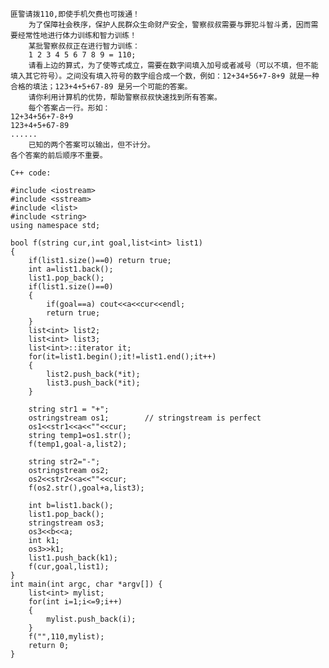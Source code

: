 	匪警请拨110,即使手机欠费也可拨通！
	    为了保障社会秩序，保护人民群众生命财产安全，警察叔叔需要与罪犯斗智斗勇，因而需要经常性地进行体力训练和智力训练！
	    某批警察叔叔正在进行智力训练：
	    1 2 3 4 5 6 7 8 9 = 110;
	    请看上边的算式，为了使等式成立，需要在数字间填入加号或者减号（可以不填，但不能填入其它符号）。之间没有填入符号的数字组合成一个数，例如：12+34+56+7-8+9 就是一种合格的填法；123+4+5+67-89 是另一个可能的答案。
	    请你利用计算机的优势，帮助警察叔叔快速找到所有答案。
	    每个答案占一行。形如：
	12+34+56+7-8+9
	123+4+5+67-89
	......
	    已知的两个答案可以输出，但不计分。
	各个答案的前后顺序不重要。
	    
	C++ code:
	
	#include <iostream>
	#include <sstream>
	#include <list>
	#include <string>
	using namespace std;
	
	bool f(string cur,int goal,list<int> list1)
	{
		if(list1.size()==0) return true;
		int a=list1.back();
		list1.pop_back();
		if(list1.size()==0)
		{
			if(goal==a) cout<<a<<cur<<endl;
			return true;
		}
		list<int> list2;
		list<int> list3;
		list<int>::iterator it;
		for(it=list1.begin();it!=list1.end();it++)
		{
			list2.push_back(*it);
			list3.push_back(*it);
		}
		
		string str1 = "+";
		ostringstream os1;        // stringstream is perfect
		os1<<str1<<a<<""<<cur;
		string temp1=os1.str();
		f(temp1,goal-a,list2);
		
		string str2="-";
		ostringstream os2;
		os2<<str2<<a<<""<<cur;
		f(os2.str(),goal+a,list3);
		
		int b=list1.back();
		list1.pop_back();
	    stringstream os3; 
	    os3<<b<<a;
	    int k1;
	    os3>>k1;
		list1.push_back(k1);
		f(cur,goal,list1);
	}	
	int main(int argc, char *argv[]) {
		list<int> mylist;
		for(int i=1;i<=9;i++)
		{
			mylist.push_back(i);
		}
		f("",110,mylist);
		return 0;
	}